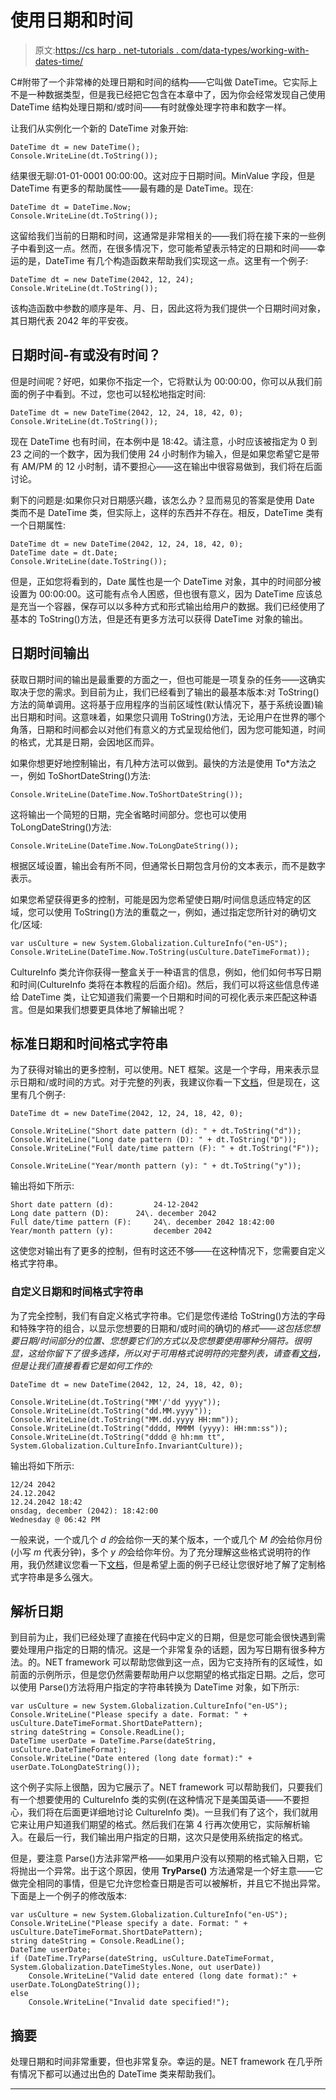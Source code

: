 # 使用日期和时间

> 原文:[https://cs harp . net-tutorials . com/data-types/working-with-dates-time/](https://csharp.net-tutorials.com/data-types/working-with-dates-time/)

C#附带了一个非常棒的处理日期和时间的结构——它叫做 DateTime。它实际上不是一种数据类型，但是我已经把它包含在本章中了，因为你会经常发现自己使用 DateTime 结构处理日期和/或时间——有时就像处理字符串和数字一样。

让我们从实例化一个新的 DateTime 对象开始:

```
DateTime dt = new DateTime();
Console.WriteLine(dt.ToString());
```

结果很无聊:01-01-0001 00:00:00。这对应于日期时间。MinValue 字段，但是 DateTime 有更多的帮助属性——最有趣的是 DateTime。现在:

```
DateTime dt = DateTime.Now;
Console.WriteLine(dt.ToString());
```

这留给我们当前的日期和时间，这通常是非常相关的——我们将在接下来的一些例子中看到这一点。然而，在很多情况下，您可能希望表示特定的日期和时间——幸运的是，DateTime 有几个构造函数来帮助我们实现这一点。这里有一个例子:

<input type="hidden" name="IL_IN_ARTICLE">

```
DateTime dt = new DateTime(2042, 12, 24);
Console.WriteLine(dt.ToString());
```

该构造函数中参数的顺序是年、月、日，因此这将为我们提供一个日期时间对象，其日期代表 2042 年的平安夜。

## 日期时间-有或没有时间？

但是时间呢？好吧，如果你不指定一个，它将默认为 00:00:00，你可以从我们前面的例子中看到。不过，您也可以轻松地指定时间:

```
DateTime dt = new DateTime(2042, 12, 24, 18, 42, 0);
Console.WriteLine(dt.ToString());
```

现在 DateTime 也有时间，在本例中是 18:42。请注意，小时应该被指定为 0 到 23 之间的一个数字，因为我们使用 24 小时制作为输入，但是如果您希望它是带有 AM/PM 的 12 小时制，请不要担心——这在输出中很容易做到，我们将在后面讨论。

剩下的问题是:如果你只对日期感兴趣，该怎么办？显而易见的答案是使用 Date 类而不是 DateTime 类，但实际上，这样的东西并不存在。相反，DateTime 类有一个日期属性:

```
DateTime dt = new DateTime(2042, 12, 24, 18, 42, 0);
DateTime date = dt.Date;
Console.WriteLine(date.ToString());
```

但是，正如您将看到的，Date 属性也是一个 DateTime 对象，其中的时间部分被设置为 00:00:00。这可能有点令人困惑，但也很有意义，因为 DateTime 应该总是充当一个容器，保存可以以多种方式和形式输出给用户的数据。我们已经使用了基本的 ToString()方法，但是还有更多方法可以获得 DateTime 对象的输出。

## 日期时间输出

获取日期时间的输出是最重要的方面之一，但也可能是一项复杂的任务——这确实取决于您的需求。到目前为止，我们已经看到了输出的最基本版本:对 ToString()方法的简单调用。这将基于应用程序的当前区域性(默认情况下，基于系统设置)输出日期和时间。这意味着，如果您只调用 ToString()方法，无论用户在世界的哪个角落，日期和时间都会以对他们有意义的方式呈现给他们，因为您可能知道，时间的格式，尤其是日期，会因地区而异。

如果你想更好地控制输出，有几种方法可以做到。最快的方法是使用 To*方法之一，例如 ToShortDateString()方法:

```
Console.WriteLine(DateTime.Now.ToShortDateString());
```

这将输出一个简短的日期，完全省略时间部分。您也可以使用 ToLongDateString()方法:

```
Console.WriteLine(DateTime.Now.ToLongDateString());
```

根据区域设置，输出会有所不同，但通常长日期包含月份的文本表示，而不是数字表示。

如果您希望获得更多的控制，可能是因为您希望使日期/时间信息适应特定的区域，您可以使用 ToString()方法的重载之一，例如，通过指定您所针对的确切文化/区域:

```
var usCulture = new System.Globalization.CultureInfo("en-US");
Console.WriteLine(DateTime.Now.ToString(usCulture.DateTimeFormat));
```

CultureInfo 类允许你获得一整盒关于一种语言的信息，例如，他们如何书写日期和时间(CultureInfo 类将在本教程的后面介绍)。然后，我们可以将这些信息传递给 DateTime 类，让它知道我们需要一个日期和时间的可视化表示来匹配这种语言。但是如果我们想要更具体地了解输出呢？

## 标准日期和时间格式字符串

为了获得对输出的更多控制，可以使用。NET 框架。这是一个字母，用来表示显示日期和/或时间的方式。对于完整的列表，我建议你看一下[文档](https://msdn.microsoft.com/en-us/library/az4se3k1(v=vs.85).aspx)，但是现在，这里有几个例子:

```
DateTime dt = new DateTime(2042, 12, 24, 18, 42, 0);  

Console.WriteLine("Short date pattern (d): " + dt.ToString("d"));  
Console.WriteLine("Long date pattern (D): " + dt.ToString("D"));  
Console.WriteLine("Full date/time pattern (F): " + dt.ToString("F"));  
Console.WriteLine("Year/month pattern (y): " + dt.ToString("y"));
```

输出将如下所示:

```
Short date pattern (d):         24-12-2042
Long date pattern (D):      24\. december 2042
Full date/time pattern (F):     24\. december 2042 18:42:00
Year/month pattern (y):         december 2042
```

这使您对输出有了更多的控制，但有时这还不够——在这种情况下，您需要自定义格式字符串。

### 自定义日期和时间格式字符串

为了完全控制，我们有自定义格式字符串。它们是您传递给 ToString()方法的字母和特殊字符的组合，以显示您想要的日期和/或时间的确切的*格式——这包括您想要日期/时间部分的位置、您想要它们的方式以及您想要使用哪种分隔符。很明显，这给你留下了很多选择，所以对于可用格式说明符的完整列表，请查看[文档](https://msdn.microsoft.com/en-us/library/8kb3ddd4(v=vs.85).aspx)，但是让我们直接看看它是如何工作的:*

```
DateTime dt = new DateTime(2042, 12, 24, 18, 42, 0);

Console.WriteLine(dt.ToString("MM'/'dd yyyy"));
Console.WriteLine(dt.ToString("dd.MM.yyyy"));
Console.WriteLine(dt.ToString("MM.dd.yyyy HH:mm"));
Console.WriteLine(dt.ToString("dddd, MMMM (yyyy): HH:mm:ss"));
Console.WriteLine(dt.ToString("dddd @ hh:mm tt", System.Globalization.CultureInfo.InvariantCulture));
```

输出将如下所示:

```
12/24 2042
24.12.2042
12.24.2042 18:42
onsdag, december (2042): 18:42:00
Wednesday @ 06:42 PM
```

一般来说，一个或几个 *d 的*会给你一天的某个版本，一个或几个 *M 的*会给你月份(小写 *m* 代表分钟)，多个 *y 的*会给你年份。为了充分理解这些格式说明符的作用，我仍然建议您看一下[文档](https://msdn.microsoft.com/en-us/library/8kb3ddd4(v=vs.85).aspx)，但是希望上面的例子已经让您很好地了解了定制格式字符串是多么强大。

## 解析日期

到目前为止，我们已经处理了直接在代码中定义的日期，但是您可能会很快遇到需要处理用户指定的日期的情况。这是一个非常复杂的话题，因为写日期有很多种方法。的。NET framework 可以帮助您做到这一点，因为它支持所有的区域性，如前面的示例所示，但是您仍然需要帮助用户以您期望的格式指定日期。之后，您可以使用 Parse()方法将用户指定的字符串转换为 DateTime 对象，如下所示:

```
var usCulture = new System.Globalization.CultureInfo("en-US");
Console.WriteLine("Please specify a date. Format: " + usCulture.DateTimeFormat.ShortDatePattern);
string dateString = Console.ReadLine();
DateTime userDate = DateTime.Parse(dateString, usCulture.DateTimeFormat);
Console.WriteLine("Date entered (long date format):" + userDate.ToLongDateString());
```

这个例子实际上很酷，因为它展示了。NET framework 可以帮助我们，只要我们有一个想要使用的 CultureInfo 类的实例(在这种情况下是美国英语——不要担心，我们将在后面更详细地讨论 CultureInfo 类)。一旦我们有了这个，我们就用它来让用户知道我们期望的格式。然后我们在第 4 行再次使用它，实际解析输入。在最后一行，我们输出用户指定的日期，这次只是使用系统指定的格式。

但是，要注意 Parse()方法非常严格——如果用户没有以预期的格式输入日期，它将抛出一个异常。出于这个原因，使用 **TryParse()** 方法通常是一个好主意——它做完全相同的事情，但是它允许您检查日期是否可以被解析，并且它不抛出异常。下面是上一个例子的修改版本:

```
var usCulture = new System.Globalization.CultureInfo("en-US");
Console.WriteLine("Please specify a date. Format: " + usCulture.DateTimeFormat.ShortDatePattern);
string dateString = Console.ReadLine();
DateTime userDate;
if (DateTime.TryParse(dateString, usCulture.DateTimeFormat, System.Globalization.DateTimeStyles.None, out userDate))
    Console.WriteLine("Valid date entered (long date format):" + userDate.ToLongDateString());
else
    Console.WriteLine("Invalid date specified!");
```

## 摘要

处理日期和时间非常重要，但也非常复杂。幸运的是。NET framework 在几乎所有情况下都可以通过出色的 DateTime 类来帮助我们。

* * *
